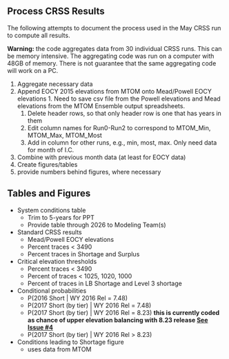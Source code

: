 ## Process CRSS Results

The following attempts to document the process used in the May CRSS run to compute all 
results. 

**Warning:** the code aggregates data from 30 individual CRSS runs. This can be memory intensive.
The aggregating code was run on a computer with 48GB of memory. There is not guarantee 
that the same aggregating code will work on a PC. 

1. Aggregate necessary data
  1. Append EOCY 2015 elevations from MTOM onto Mead/Powell EOCY elevations
    1. Need to save csv file from the Powell elevations and Mead elevations from the MTOM 
       Ensemble output spreadsheets.
      1. Delete header rows, so that only header row is one that has years in them
      1. Edit column names for Run0-Run2 to correspond to MTOM_Min, MTOM_Max, MTOM_Most
      1. Add in column for other runs, e.g., min, most, max. Only need data for month of I.C.
1. Combine with previous month data (at least for EOCY data)
1. Create figures/tables
  1. provide numbers behind figures, where necessary 
  
  
## Tables and Figures
  
* System conditions table
  * Trim to 5-years for PPT
  * Provide table through 2026 to Modeling Team(s)
* Standard CRSS results
  * Mead/Powell EOCY elevations
  * Percent traces < 3490 
  * Percent traces in Shortage and Surplus
* Critical elevation thresholds
  * Percent traces < 3490 
  * Percent of traces < 1025, 1020, 1000
  * Percent of traces in LB Shortage and Level 3 shortage
* Conditional probabilities
  * P(2016 Short | WY 2016 Rel = 7.48)
  * P(2017 Short (by tier) | WY 2016 Rel = 7.48)
  * P(2017 Short (by tier) | WY 2016 Rel = 8.23) **this is currently coded as chance of upper 
    elevation balancing with 8.23 release [See Issue #4](https://github.com/rabutler/Process-CRSS-Res/issues/4)**
  * P(2017 Short (by tier) | WY 2016 Rel > 8.23)
* Conditions leading to Shortage figure
  * uses data from MTOM
	
